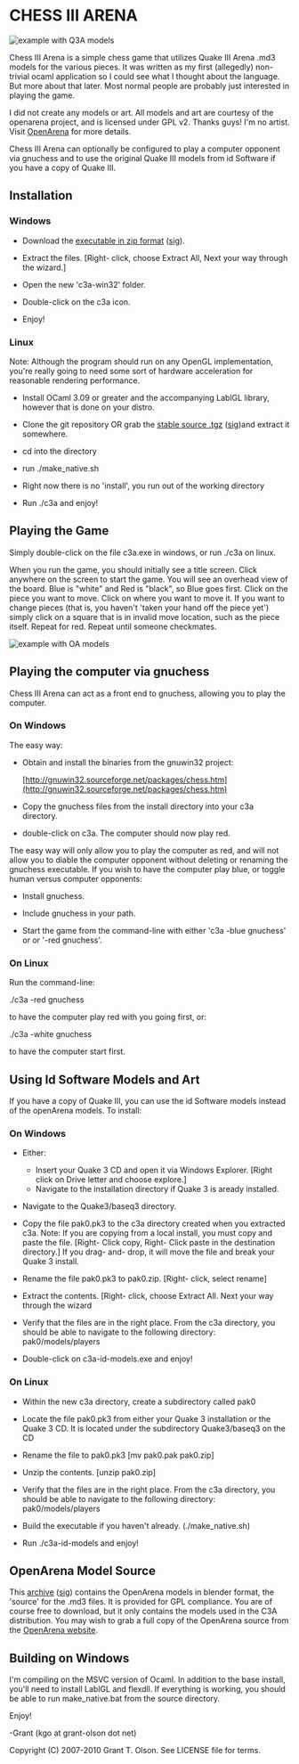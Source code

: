 CHESS III ARENA
===============

![example with Q3A models](http://www.grant-olson.net/_/rsrc/1269868369273/ocaml/chess-iii-arena/c3a-id.png)

Chess III Arena is a simple chess game that utilizes Quake III Arena
.md3 models for the various pieces.  It was written as my first
(allegedly) non-trivial ocaml application so I could see what I
thought about the language.  But more about that later.  Most normal
people are probably just interested in playing the game.

I did not create any models or art.  All models and art are courtesy
of the openarena project, and is licensed under GPL v2.  Thanks guys!
I'm no artist.  Visit [OpenArena](http://openarena.ws) for more details.

Chess III Arena can optionally be configured to play a computer
opponent via gnuchess and to use the original Quake III models from id
Software if you have a copy of Quake III.

Installation
------------ 

### Windows

  - Download the [executable in zip format](http://www.mediafire.com/file/ttfjd1n5nwj/c3a-exe-20100402.zip) ([sig](http://www.mediafire.com/file/4j1mtyrjmzw/c3a-exe-20100402.zip.asc)).

  - Extract the files.  [Right- click, choose Extract All, Next your
    way through the wizard.]

  - Open the new 'c3a-win32' folder.

  - Double-click on the c3a icon.

  - Enjoy!

### Linux

Note: Although the program should run on any OpenGL implementation,
you're really going to need some sort of hardware acceleration for
reasonable rendering performance.

  - Install OCaml 3.09 or greater and the accompanying LablGL
    library, however that is done on your distro.

  - Clone the git repository OR grab the [stable source
    .tgz](http://www.mediafire.com/file/tzdegi2nnon/c3a-source-20100402.tar.gz)
    ([sig](http://www.mediafire.com/file/xmmozjtt0om/c3a-source-20100402.tar.gz.asc))and extract it somewhere.

  - cd into the directory

  - run ./make_native.sh

  - Right now there is no 'install', you run out of the working directory

  - Run ./c3a and enjoy!

Playing the Game
----------------

Simply double-click on the file c3a.exe in windows, or run ./c3a on
linux.

When you run the game, you should initially see a title screen.  Click
anywhere on the screen to start the game.  You will see an overhead
view of the board.  Blue is "white" and Red is "black", so Blue goes
first.  Click on the piece you want to move.  Click on where you want
to move it.  If you want to change pieces (that is, you haven't 'taken
your hand off the piece yet') simply click on a square that is in
invalid move location, such as the piece itself.  Repeat for red.
Repeat until someone checkmates.

![example with OA models](http://www.grant-olson.net/_/rsrc/1269868802812/ocaml/chess-iii-arena/c3a-oa-frag.png)

Playing the computer via gnuchess
---------------------------------

Chess III Arena can act as a front end to gnuchess, allowing you to
play the computer.

### On Windows

The easy way:

  - Obtain and install the binaries from the gnuwin32 project:

      [http://gnuwin32.sourceforge.net/packages/chess.htm](http://gnuwin32.sourceforge.net/packages/chess.htm)

  - Copy the gnuchess files from the install directory into your
    c3a directory.

  - double-click on c3a.  The computer should now play red.

The easy way will only allow you to play the computer as red, and will
not allow you to diable the computer opponent without deleting or
renaming the gnuchess executable.  If you wish to have the computer
play blue, or toggle human versus computer opponents:

  - Install gnuchess.

  - Include gnuchess in your path.

  - Start the game from the command-line with either 'c3a -blue
    gnuchess' or or '-red gnuchess'.

### On Linux

Run the command-line:

  ./c3a -red gnuchess

to have the computer play red with you going first, or:

  ./c3a -white gnuchess

to have the computer start first.

Using Id Software Models and Art
--------------------------------

If you have a copy of Quake III, you can use the id Software models
instead of the openArena models.  To install:

### On Windows

  - Either:
  
      + Insert your Quake 3 CD and open it via Windows
        Explorer. [Right click on Drive letter and choose explore.]

      - Navigate to the installation directory if Quake 3 is aready
        installed.

  - Navigate to the Quake3/baseq3 directory.

  - Copy the file pak0.pk3 to the c3a directory created when you
    extracted c3a.  Note: If you are copying from a local install, you
    must copy and paste the file. [Right- Click copy, Right- Click
    paste in the destination directory.]  If you drag- and- drop, it
    will move the file and break your Quake 3 install.

  - Rename the file pak0.pk3 to pak0.zip.  [Right- click, select rename]

  - Extract the contents.  [Right- click, choose Extract All.  Next
    your way through the wizard

  - Verify that the files are in the right place.  From the c3a
    directory, you should be able to navigate to the following
    directory: pak0/models/players

  - Double-click on c3a-id-models.exe and enjoy!

### On Linux

  - Within the new c3a directory, create a subdirectory called pak0

  - Locate the file pak0.pk3 from either your Quake 3 installation
    or the Quake 3 CD.  It is located under the subdirectory
    Quake3/baseq3 on the CD

  - Rename the file to pak0.pk3 [mv pak0.pak pak0.zip]

  - Unzip the contents. [unzip pak0.zip]

  - Verify that the files are in the right place.  From the c3a
    directory, you should be able to navigate to the following
    directory: pak0/models/players

  - Build the executable if you haven't already.  (./make_native.sh)

  - Run ./c3a-id-models and enjoy!

OpenArena Model Source
----------------------

This [archive](http://www.mediafire.com/file/zzndi2c0mjt/openarena-model-blender-source-files-20100328.tar.gz) ([sig](http://www.mediafire.com/file/cmydyjwkhlk/openarena-model-blender-source-files-20100328.tar.gz.asc)) contains the OpenArena models in blender format,
the 'source' for the .md3 files.  It is provided for GPL compliance.
You are of course free to download, but it only contains the models
used in the C3A distribution.  You may wish to grab a full copy of the
OpenArena source from the [OpenArena website](http://openarena.ws/).

Building on Windows
-------------------

I'm compiling on the MSVC version of Ocaml.  In addition to the base
install, you'll need to install LablGL and flexdll.  If everything is
working, you should be able to run make_native.bat from the source
directory.

Enjoy!

-Grant (kgo at grant-olson dot net)

Copyright (C) 2007-2010 Grant T. Olson.  See LICENSE file for terms.
